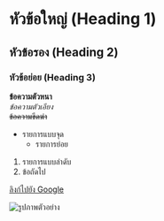 # หัวข้อใหญ่ (Heading 1)
## หัวข้อรอง (Heading 2)
### หัวข้อย่อย (Heading 3)

**ข้อความตัวหนา**  
*ข้อความตัวเอียง*  
~~ข้อความขีดฆ่า~~

- รายการแบบจุด
  - รายการย่อย

1. รายการแบบลำดับ
2. ข้อถัดไป

[ลิงก์ไปยัง Google](https://www.google.com)

![รูปภาพตัวอย่าง](https://via.placeholder.com/150)

